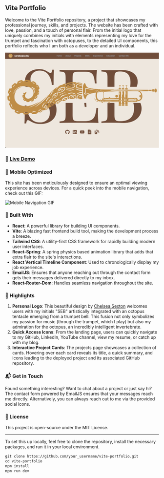 ## Vite Portfolio

Welcome to the Vite Portfolio repository, a project that showcases my professional journey, skills, and projects. The website has been crafted with love, passion, and a touch of personal flair. From the initial logo that uniquely combines my initials with elements representing my love for the trumpet and fascination with octopuses, to the detailed UI components, this portfolio reflects who I am both as a developer and an individual.

![Landing Page Screenshot](./public/images/landing.png)

### 🚀 [Live Demo](your_deployed_link_here)

### 📱 Mobile Optimized

This site has been meticulously designed to ensure an optimal viewing experience across devices. For a quick peek into the mobile navigation, check out this GIF:

![Mobile Navigation GIF](./public/images/portfolio-demo.gif)

### 🔧 Built With

- **React**: A powerful library for building UI components.
- **Vite**: A blazing fast frontend build tool, making the development process a breeze.
- **Tailwind CSS**: A utility-first CSS framework for rapidly building modern user interfaces.
- **React-Spring**: A spring physics based animation library that adds that extra flair to the site's interactions.
- **React Vertical Timeline Component**: Used to chronologically display my job experience.
- **EmailJS**: Ensures that anyone reaching out through the contact form gets their messages delivered directly to my inbox.
- **React-Router-Dom**: Handles seamless navigation throughout the site.

### 🎥 Highlights

1. **Personal Logo**: This beautiful design by [Chelsea Sexton](https://github.com/chelsea314) welcomes users with my initials "SEB" artistically integrated with an octopus tentacle emerging from a trumpet bell. This fusion not only symbolizes my passion for music (through the trumpet, which I play) but also my admiration for the octopus, an incredibly intelligent invertebrate.
2. **Quick Access Icons**: From the landing page, users can quickly navigate to my GitHub, LinkedIn, YouTube channel, view my resume, or catch up with my blog.
3. **Interactive Project Cards**: The projects page showcases a collection of cards. Hovering over each card reveals its title, a quick summary, and icons leading to the deployed project and its associated GitHub repository.

### 📬 Get in Touch

Found something interesting? Want to chat about a project or just say hi? The contact form powered by EmailJS ensures that your messages reach me directly. Alternatively, you can always reach out to me via the provided social icons.

### 📜 License

This project is open-source under the MIT License.

---

To set this up locally, feel free to clone the repository, install the necessary packages, and run it in your local environment.

```
git clone https://github.com/your_username/vite-portfolio.git
cd vite-portfolio
npm install
npm run dev
```

